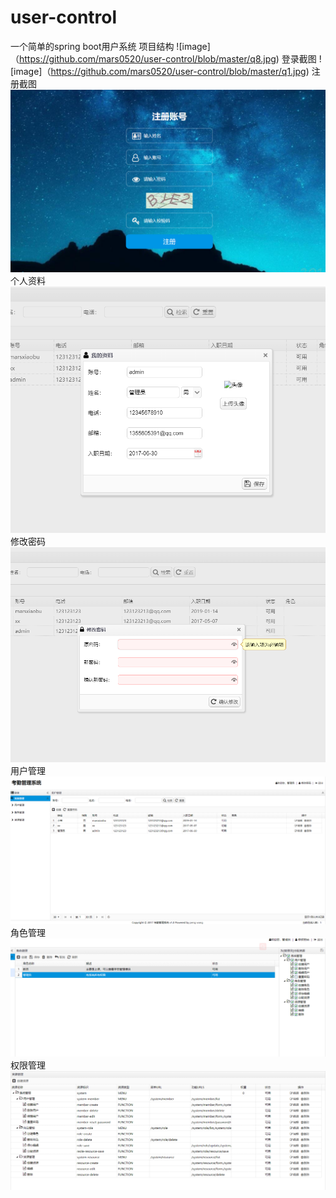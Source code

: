 # user-control
一个简单的spring boot用户系统
项目结构
![image]（https://github.com/mars0520/user-control/blob/master/q8.jpg)
登录截图
![image]（https://github.com/mars0520/user-control/blob/master/q1.jpg)
注册截图
![image](https://github.com/mars0520/user-control/blob/master/q7.jpg)
个人资料<Br/>
![image](https://github.com/mars0520/user-control/blob/master/q3.jpg)
修改密码
![image](https://github.com/mars0520/user-control/blob/master/q4.jpg)
用户管理
![image](https://github.com/mars0520/user-control/blob/master/q2.jpg)
角色管理
![image](https://github.com/mars0520/user-control/blob/master/q5.jpg)
权限管理
![image](https://github.com/mars0520/user-control/blob/master/q6.jpg)
